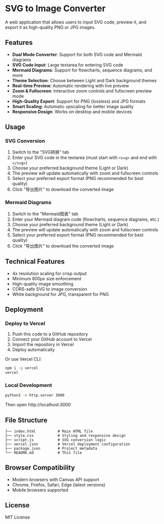 # SVG to Image Converter

A web application that allows users to input SVG code, preview it, and export it as high-quality PNG or JPG images.

## Features

- **Dual Mode Converter**: Support for both SVG code and Mermaid diagrams
- **SVG Code Input**: Large textarea for entering SVG code
- **Mermaid Diagrams**: Support for flowcharts, sequence diagrams, and more
- **Theme Selection**: Choose between Light and Dark background themes
- **Real-time Preview**: Automatic rendering with live preview
- **Zoom & Fullscreen**: Interactive zoom controls and fullscreen preview mode
- **High-Quality Export**: Support for PNG (lossless) and JPG formats
- **Smart Scaling**: Automatic upscaling for better image quality
- **Responsive Design**: Works on desktop and mobile devices

## Usage

### SVG Conversion
1. Switch to the "SVG转换" tab
2. Enter your SVG code in the textarea (must start with `<svg>` and end with `</svg>`)
3. Choose your preferred background theme (Light or Dark)
4. The preview will update automatically with zoom and fullscreen controls
5. Select your preferred export format (PNG recommended for best quality)
6. Click "导出图片" to download the converted image

### Mermaid Diagrams
1. Switch to the "Mermaid图表" tab
2. Enter your Mermaid diagram code (flowcharts, sequence diagrams, etc.)
3. Choose your preferred background theme (Light or Dark)
4. The preview will update automatically with zoom and fullscreen controls
5. Select your preferred export format (PNG recommended for best quality)
6. Click "导出图片" to download the converted image

## Technical Features

- 4x resolution scaling for crisp output
- Minimum 800px size enforcement
- High-quality image smoothing
- CORS-safe SVG to image conversion
- White background for JPG, transparent for PNG

## Deployment

### Deploy to Vercel

1. Push this code to a GitHub repository
2. Connect your GitHub account to Vercel
3. Import the repository in Vercel
4. Deploy automatically

Or use Vercel CLI:
```bash
npm i -g vercel
vercel
```

### Local Development

```bash
python3 -m http.server 3000
```

Then open http://localhost:3000

## File Structure

```
├── index.html          # Main HTML file
├── style.css           # Styling and responsive design
├── script.js           # SVG conversion logic
├── vercel.json         # Vercel deployment configuration
├── package.json        # Project metadata
└── README.md           # This file
```

## Browser Compatibility

- Modern browsers with Canvas API support
- Chrome, Firefox, Safari, Edge (latest versions)
- Mobile browsers supported

## License

MIT License